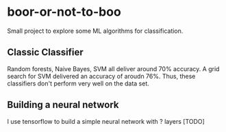 # boor-or-not-to-boo

Small project to explore some ML algorithms for classification.


## Classic Classifier
 
 Random forests, Naive Bayes, SVM all deliver around 70% accuracy. A grid search for SVM delivered an accuracy of aroudn 76%. 
 Thus, these classifiers don't perform very well on the data set.
 
## Building a neural network
 
 I use tensorflow to build a simple neural network with ? layers [TODO]


